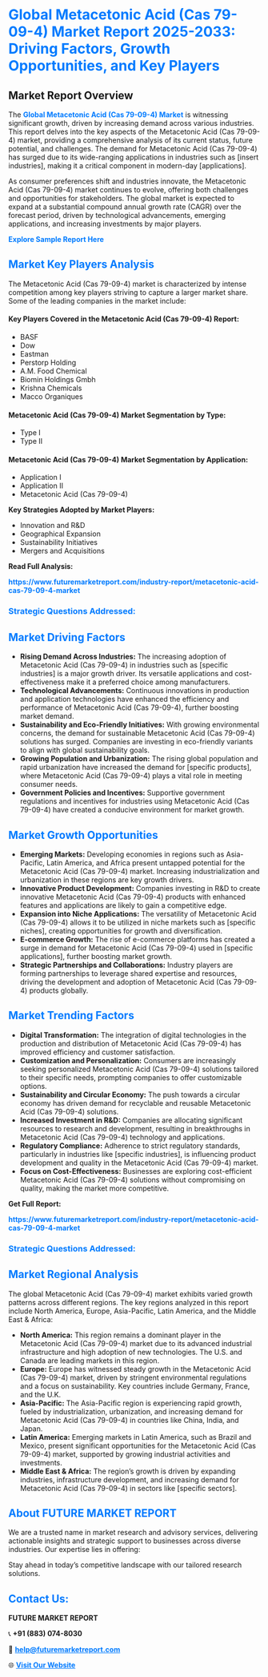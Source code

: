 <h1 style="color: #007BFF;">Global Metacetonic Acid (Cas 79-09-4) Market Report 2025-2033: Driving Factors, Growth Opportunities, and Key Players</h1>

<section id="overview">
<h2>Market Report Overview</h2>
<p>The <a href="https://www.futuremarketreport.com/industry-report/metacetonic-acid-cas-79-09-4-market" style="color: #007BFF; text-decoration: none;"><strong>Global Metacetonic Acid (Cas 79-09-4) Market</strong></a> is witnessing significant growth, driven by increasing demand across various industries. This report delves into the key aspects of the Metacetonic Acid (Cas 79-09-4) market, providing a comprehensive analysis of its current status, future potential, and challenges. The demand for Metacetonic Acid (Cas 79-09-4) has surged due to its wide-ranging applications in industries such as [insert industries], making it a critical component in modern-day [applications].</p>
<p>As consumer preferences shift and industries innovate, the Metacetonic Acid (Cas 79-09-4) market continues to evolve, offering both challenges and opportunities for stakeholders. The global market is expected to expand at a substantial compound annual growth rate (CAGR) over the forecast period, driven by technological advancements, emerging applications, and increasing investments by major players.</p>
</section>

<section id="overview">
<p><a href="https://www.futuremarketreport.com/request-sample/reportId=120337" style="color: #007BFF; text-decoration: none;"><strong>Explore Sample Report Here</strong></a></p>
</section>

<section id="key-players">
<h2 style="color: #007BFF;">Market Key Players Analysis</h2>
<p>The Metacetonic Acid (Cas 79-09-4) market is characterized by intense competition among key players striving to capture a larger market share. Some of the leading companies in the market include:</p>
<h4>Key Players Covered in the Metacetonic Acid (Cas 79-09-4) Report:</h4>
<ul><li>BASF</li><li>Dow</li><li>Eastman</li><li>Perstorp Holding</li><li>A.M. Food Chemical</li><li>Biomin Holdings Gmbh</li><li>Krishna Chemicals</li><li>Macco Organiques</li></ul>
<h4>Metacetonic Acid (Cas 79-09-4) Market Segmentation by Type:</h4>
<ul><li>Type I</li><li>Type II</li></ul>

<h4>Metacetonic Acid (Cas 79-09-4) Market Segmentation by Application:</h4>
<ul><li>Application I</li><li>Application II</li><li>Metacetonic Acid (Cas 79-09-4)</li></ul>
<p><strong>Key Strategies Adopted by Market Players:</strong></p>
<ul>
<li>Innovation and R&D</li>
<li>Geographical Expansion</li>
<li>Sustainability Initiatives</li>
<li>Mergers and Acquisitions</li>
</ul>
</section>

<section>
<p><strong>Read Full Analysis: </strong></p><a href="https://www.futuremarketreport.com/industry-report/metacetonic-acid-cas-79-09-4-market" style="color: #007BFF; text-decoration: none;"><strong>https://www.futuremarketreport.com/industry-report/metacetonic-acid-cas-79-09-4-market</strong></a>
<h3 style="color: #007BFF;">Strategic Questions Addressed:</h3>
</section>

<section id="driving-factors">
<h2 style="color: #007BFF;">Market Driving Factors</h2>
<ul>
<li><strong>Rising Demand Across Industries:</strong> The increasing adoption of Metacetonic Acid (Cas 79-09-4) in industries such as [specific industries] is a major growth driver. Its versatile applications and cost-effectiveness make it a preferred choice among manufacturers.</li>
<li><strong>Technological Advancements:</strong> Continuous innovations in production and application technologies have enhanced the efficiency and performance of Metacetonic Acid (Cas 79-09-4), further boosting market demand.</li>
<li><strong>Sustainability and Eco-Friendly Initiatives:</strong> With growing environmental concerns, the demand for sustainable Metacetonic Acid (Cas 79-09-4) solutions has surged. Companies are investing in eco-friendly variants to align with global sustainability goals.</li>
<li><strong>Growing Population and Urbanization:</strong> The rising global population and rapid urbanization have increased the demand for [specific products], where Metacetonic Acid (Cas 79-09-4) plays a vital role in meeting consumer needs.</li>
<li><strong>Government Policies and Incentives:</strong> Supportive government regulations and incentives for industries using Metacetonic Acid (Cas 79-09-4) have created a conducive environment for market growth.</li>
</ul>
</section>

<section id="growth-opportunities">
<h2 style="color: #007BFF;">Market Growth Opportunities</h2>
<ul>
<li><strong>Emerging Markets:</strong> Developing economies in regions such as Asia-Pacific, Latin America, and Africa present untapped potential for the Metacetonic Acid (Cas 79-09-4) market. Increasing industrialization and urbanization in these regions are key growth drivers.</li>
<li><strong>Innovative Product Development:</strong> Companies investing in R&D to create innovative Metacetonic Acid (Cas 79-09-4) products with enhanced features and applications are likely to gain a competitive edge.</li>
<li><strong>Expansion into Niche Applications:</strong> The versatility of Metacetonic Acid (Cas 79-09-4) allows it to be utilized in niche markets such as [specific niches], creating opportunities for growth and diversification.</li>
<li><strong>E-commerce Growth:</strong> The rise of e-commerce platforms has created a surge in demand for Metacetonic Acid (Cas 79-09-4) used in [specific applications], further boosting market growth.</li>
<li><strong>Strategic Partnerships and Collaborations:</strong> Industry players are forming partnerships to leverage shared expertise and resources, driving the development and adoption of Metacetonic Acid (Cas 79-09-4) products globally.</li>
</ul>
</section>

<section id="trending-factors">
<h2 style="color: #007BFF;">Market Trending Factors</h2>
<ul>
<li><strong>Digital Transformation:</strong> The integration of digital technologies in the production and distribution of Metacetonic Acid (Cas 79-09-4) has improved efficiency and customer satisfaction.</li>
<li><strong>Customization and Personalization:</strong> Consumers are increasingly seeking personalized Metacetonic Acid (Cas 79-09-4) solutions tailored to their specific needs, prompting companies to offer customizable options.</li>
<li><strong>Sustainability and Circular Economy:</strong> The push towards a circular economy has driven demand for recyclable and reusable Metacetonic Acid (Cas 79-09-4) solutions.</li>
<li><strong>Increased Investment in R&D:</strong> Companies are allocating significant resources to research and development, resulting in breakthroughs in Metacetonic Acid (Cas 79-09-4) technology and applications.</li>
<li><strong>Regulatory Compliance:</strong> Adherence to strict regulatory standards, particularly in industries like [specific industries], is influencing product development and quality in the Metacetonic Acid (Cas 79-09-4) market.</li>
<li><strong>Focus on Cost-Effectiveness:</strong> Businesses are exploring cost-efficient Metacetonic Acid (Cas 79-09-4) solutions without compromising on quality, making the market more competitive.</li>
</ul>
</section>

<section>
<p><strong>Get Full Report: </strong></p><a href="https://www.futuremarketreport.com/industry-report/metacetonic-acid-cas-79-09-4-market" style="color: #007BFF; text-decoration: none;"><strong>https://www.futuremarketreport.com/industry-report/metacetonic-acid-cas-79-09-4-market</strong></a>
<h3 style="color: #007BFF;">Strategic Questions Addressed:</h3>
</section>


<section id="regional-analysis">
<h2 style="color: #007BFF;">Market Regional Analysis</h2>
<p>The global Metacetonic Acid (Cas 79-09-4) market exhibits varied growth patterns across different regions. The key regions analyzed in this report include North America, Europe, Asia-Pacific, Latin America, and the Middle East & Africa:</p>
<ul>
<li><strong>North America:</strong> This region remains a dominant player in the Metacetonic Acid (Cas 79-09-4) market due to its advanced industrial infrastructure and high adoption of new technologies. The U.S. and Canada are leading markets in this region.</li>
<li><strong>Europe:</strong> Europe has witnessed steady growth in the Metacetonic Acid (Cas 79-09-4) market, driven by stringent environmental regulations and a focus on sustainability. Key countries include Germany, France, and the U.K.</li>
<li><strong>Asia-Pacific:</strong> The Asia-Pacific region is experiencing rapid growth, fueled by industrialization, urbanization, and increasing demand for Metacetonic Acid (Cas 79-09-4) in countries like China, India, and Japan.</li>
<li><strong>Latin America:</strong> Emerging markets in Latin America, such as Brazil and Mexico, present significant opportunities for the Metacetonic Acid (Cas 79-09-4) market, supported by growing industrial activities and investments.</li>
<li><strong>Middle East & Africa:</strong> The region’s growth is driven by expanding industries, infrastructure development, and increasing demand for Metacetonic Acid (Cas 79-09-4) in sectors like [specific sectors].</li>
</ul>
</section>

<footer>
<h2 style="color: #007BFF;">About FUTURE MARKET REPORT</h2>
<p>We are a trusted name in market research and advisory services, delivering actionable insights and strategic support to businesses across diverse industries. Our expertise lies in offering:</p>

<p>Stay ahead in today’s competitive landscape with our tailored research solutions.</p>

<h2 style="color: #007BFF;">Contact Us:</h2>
<p><strong>FUTURE MARKET REPORT</strong></p>
<p>📞 <strong>+91 (883) 074-8030</strong></p>
<p>📧 <strong><a href="mailto:help@futuremarketreport.com" style="color: #007BFF;">help@futuremarketreport.com</a></strong></p>
<p>🌐 <strong><a href="https://www.futuremarketreport.com/" style="color: #007BFF;">Visit Our Website</a></strong></p>
</footer>